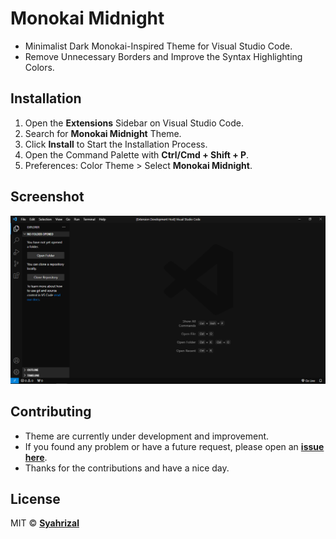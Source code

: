 # Monokai Midnight

-  Minimalist Dark Monokai-Inspired Theme for Visual Studio Code.
-  Remove Unnecessary Borders and Improve the Syntax Highlighting Colors.

## Installation

1. Open the **Extensions** Sidebar on Visual Studio Code.
2. Search for **Monokai Midnight** Theme.
3. Click **Install** to Start the Installation Process.
4. Open the Command Palette with **Ctrl/Cmd + Shift + P**.
5. Preferences: Color Theme > Select **Monokai Midnight**.

## Screenshot

![Monokai Midnight Theme](assets/midnight-theme.png)

## Contributing

-  Theme are currently under development and improvement.
-  If you found any problem or have a future request, please open an
   [**issue here**](https://github.com/syrizaldev/monokai-midnight/issues).
-  Thanks for the contributions and have a nice day.

## License

MIT © [**Syahrizal**](https://twitter.com/syrizaldev)
